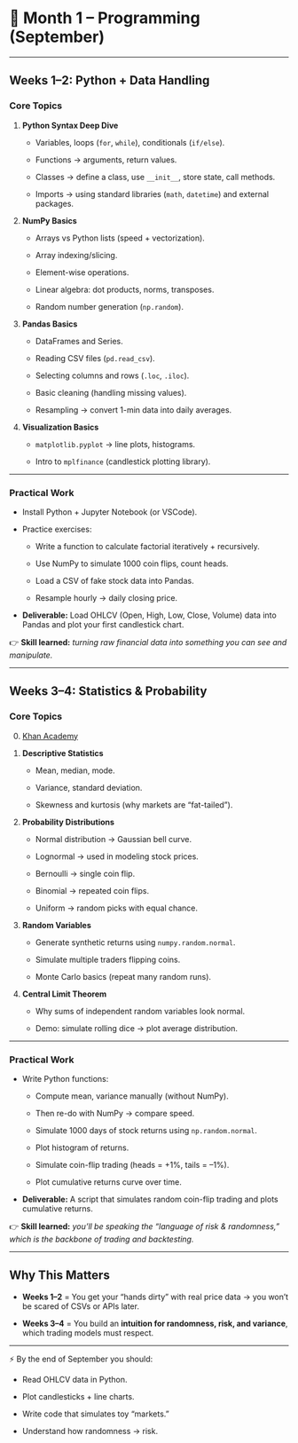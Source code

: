 # 📅 Month 1 – Programming (September)

---

## **Weeks 1–2: Python + Data Handling**

### **Core Topics**

1. **Python Syntax Deep Dive**
    
    - Variables, loops (`for`, `while`), conditionals (`if/else`).
        
    - Functions → arguments, return values.
        
    - Classes → define a class, use `__init__`, store state, call methods.
        
    - Imports → using standard libraries (`math`, `datetime`) and external packages.
        
2. **NumPy Basics**
    
    - Arrays vs Python lists (speed + vectorization).
        
    - Array indexing/slicing.
        
    - Element-wise operations.
        
    - Linear algebra: dot products, norms, transposes.
        
    - Random number generation (`np.random`).
        
3. **Pandas Basics**
    
    - DataFrames and Series.
        
    - Reading CSV files (`pd.read_csv`).
        
    - Selecting columns and rows (`.loc`, `.iloc`).
        
    - Basic cleaning (handling missing values).
        
    - Resampling → convert 1-min data into daily averages.
        
4. **Visualization Basics**
    
    - `matplotlib.pyplot` → line plots, histograms.
        
    - Intro to `mplfinance` (candlestick plotting library).
        

---

### **Practical Work**

- Install Python + Jupyter Notebook (or VSCode).
    
- Practice exercises:
    
    - Write a function to calculate factorial iteratively + recursively.
        
    - Use NumPy to simulate 1000 coin flips, count heads.
        
    - Load a CSV of fake stock data into Pandas.
        
    - Resample hourly → daily closing price.
        
- **Deliverable:** Load OHLCV (Open, High, Low, Close, Volume) data into Pandas and plot your first candlestick chart.
    

👉 **Skill learned:** _turning raw financial data into something you can see and manipulate._

---

## **Weeks 3–4: Statistics & Probability**

### **Core Topics**
0. [Khan Academy](https://www.khanacademy.org/math/statistics-probability)
	
1. **Descriptive Statistics**
    
    - Mean, median, mode.
        
    - Variance, standard deviation.
        
    - Skewness and kurtosis (why markets are “fat-tailed”).
        
2. **Probability Distributions**
    
    - Normal distribution → Gaussian bell curve.
        
    - Lognormal → used in modeling stock prices.
        
    - Bernoulli → single coin flip.
        
    - Binomial → repeated coin flips.
        
    - Uniform → random picks with equal chance.
        
3. **Random Variables**
    
    - Generate synthetic returns using `numpy.random.normal`.
        
    - Simulate multiple traders flipping coins.
        
    - Monte Carlo basics (repeat many random runs).
        
4. **Central Limit Theorem**
    
    - Why sums of independent random variables look normal.
        
    - Demo: simulate rolling dice → plot average distribution.

---

### **Practical Work**

- Write Python functions:
    
    - Compute mean, variance manually (without NumPy).
        
    - Then re-do with NumPy → compare speed.
        
    - Simulate 1000 days of stock returns using `np.random.normal`.
        
    - Plot histogram of returns.
        
    - Simulate coin-flip trading (heads = +1%, tails = –1%).
        
    - Plot cumulative returns curve over time.
        
- **Deliverable:** A script that simulates random coin-flip trading and plots cumulative returns.
    

👉 **Skill learned:** _you’ll be speaking the “language of risk & randomness,” which is the backbone of trading and backtesting._

---

## **Why This Matters**

- **Weeks 1–2** = You get your “hands dirty” with real price data → you won’t be scared of CSVs or APIs later.
    
- **Weeks 3–4** = You build an **intuition for randomness, risk, and variance**, which trading models must respect.
    

---

⚡ By the end of September you should:

- Read OHLCV data in Python.
    
- Plot candlesticks + line charts.
    
- Write code that simulates toy “markets.”
    
- Understand how randomness → risk.